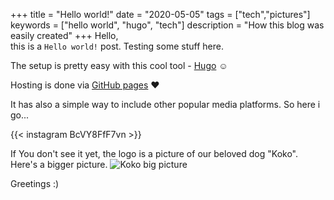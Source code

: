 +++
title = "Hello world!"
date = "2020-05-05"
tags = ["tech","pictures"]
keywords = ["hello world", "hugo", "tech"]
description = "How this blog was easily created"
+++
Hello,  
this is a ```Hello world!``` post. Testing some stuff here.

The setup is pretty easy with this cool tool - [Hugo](https://gohugo.io/) :relaxed:

Hosting is done via [GitHub pages](https://pages.github.com) :heart:

It has also a simple way to include other popular media platforms. So here i go...

{{< instagram BcVY8FfF7vn >}}

If You don't see it yet, the logo is a picture of our beloved dog "Koko". Here's a bigger picture.
![Koko big picture](https://www.dropbox.com/s/02ezk6qriwyf69e/l5-500x500.png?raw=1 "Koko :heart:")

Greetings :)
